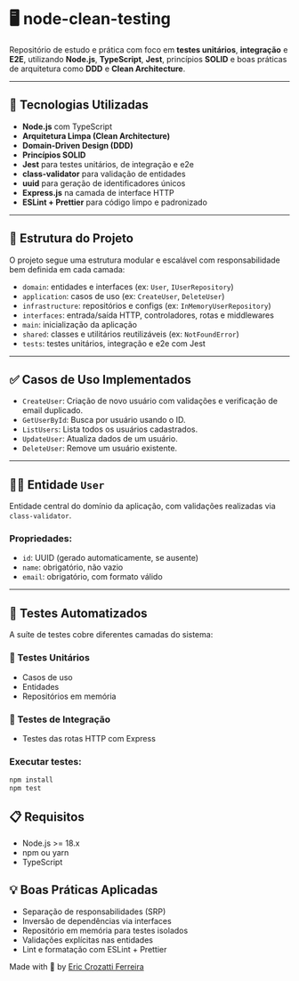 # 🖥️ node-clean-testing

Repositório de estudo e prática com foco em **testes unitários**, **integração** e **E2E**, utilizando **Node.js**, **TypeScript**, **Jest**, princípios **SOLID** e boas práticas de arquitetura como **DDD** e **Clean Architecture**.

---

## 🚀 Tecnologias Utilizadas

- **Node.js** com TypeScript
- **Arquitetura Limpa (Clean Architecture)**
- **Domain-Driven Design (DDD)**
- **Princípios SOLID**
- **Jest** para testes unitários, de integração e e2e
- **class-validator** para validação de entidades
- **uuid** para geração de identificadores únicos
- **Express.js** na camada de interface HTTP
- **ESLint + Prettier** para código limpo e padronizado

---

## 🧱 Estrutura do Projeto

O projeto segue uma estrutura modular e escalável com responsabilidade bem definida em cada camada:

- `domain`: entidades e interfaces (ex: `User`, `IUserRepository`)
- `application`: casos de uso (ex: `CreateUser`, `DeleteUser`)
- `infrastructure`: repositórios e configs (ex: `InMemoryUserRepository`)
- `interfaces`: entrada/saída HTTP, controladores, rotas e middlewares
- `main`: inicialização da aplicação
- `shared`: classes e utilitários reutilizáveis (ex: `NotFoundError`)
- `tests`: testes unitários, integração e e2e com Jest

---

## ✅ Casos de Uso Implementados

- `CreateUser`: Criação de novo usuário com validações e verificação de email duplicado.
- `GetUserById`: Busca por usuário usando o ID.
- `ListUsers`: Lista todos os usuários cadastrados.
- `UpdateUser`: Atualiza dados de um usuário.
- `DeleteUser`: Remove um usuário existente.

---

## 🧍‍♂️ Entidade `User`

Entidade central do domínio da aplicação, com validações realizadas via `class-validator`.

### Propriedades:

- `id`: UUID (gerado automaticamente, se ausente)
- `name`: obrigatório, não vazio
- `email`: obrigatório, com formato válido

---

## 🧪 Testes Automatizados

A suíte de testes cobre diferentes camadas do sistema:

### 🔹 Testes Unitários

- Casos de uso
- Entidades
- Repositórios em memória

### 🔹 Testes de Integração

- Testes das rotas HTTP com Express

### Executar testes:

```bash
npm install
npm test
```

## 📋 Requisitos

- Node.js >= 18.x
- npm ou yarn
- TypeScript

## 💡 Boas Práticas Aplicadas

- Separação de responsabilidades (SRP)
- Inversão de dependências via interfaces
- Repositório em memória para testes isolados
- Validações explícitas nas entidades
- Lint e formatação com ESLint + Prettier

Made with 💚 by [Eric Crozatti Ferreira](https://www.linkedin.com/in/eric-crozatti-1447688a/)
